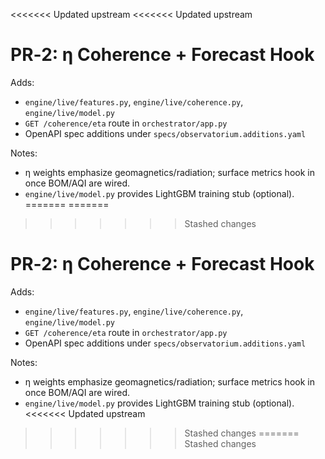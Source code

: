<<<<<<< Updated upstream
<<<<<<< Updated upstream

# PR‑2: η Coherence + Forecast Hook

Adds:
- `engine/live/features.py`, `engine/live/coherence.py`, `engine/live/model.py`
- `GET /coherence/eta` route in `orchestrator/app.py`
- OpenAPI spec additions under `specs/observatorium.additions.yaml`

Notes:
- η weights emphasize geomagnetics/radiation; surface metrics hook in once BOM/AQI are wired.
- `engine/live/model.py` provides LightGBM training stub (optional).
=======
=======
>>>>>>> Stashed changes

# PR‑2: η Coherence + Forecast Hook

Adds:
- `engine/live/features.py`, `engine/live/coherence.py`, `engine/live/model.py`
- `GET /coherence/eta` route in `orchestrator/app.py`
- OpenAPI spec additions under `specs/observatorium.additions.yaml`

Notes:
- η weights emphasize geomagnetics/radiation; surface metrics hook in once BOM/AQI are wired.
- `engine/live/model.py` provides LightGBM training stub (optional).
<<<<<<< Updated upstream
>>>>>>> Stashed changes
=======
>>>>>>> Stashed changes

